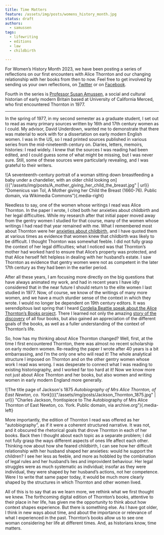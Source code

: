 ```yaml
---
title: Time Matters
feature: /assets/img/posts/womens_history_month.jpg
status: draft
authors:
  - samussen
tags: 
  - lifewriting
  - editions
  - law
  - childbirth

---
```


For Women’s History Month 2023, we have been posting a series of reflections on our first encounters with Alice Thornton and our changing relationship with her books from then to now. Feel free to get involved by sending us your own reflections, on [Twitter](https://twitter.com/thornton_books) or on [Facebook](https://www.facebook.com/thornton.books).

Fourth in the series is [Professor Susan Amussen](https://www.ucmerced.edu/content/susan-d-amussen), a social and cultural historian of early modern Britain based at University of California Merced, who first encountered Thornton in 1977.

---

In the spring of 1977, in my second semester as a graduate student, I set out to read as many primary sources written by 16th and 17th century women as I could.  My advisor, David Underdown, wanted me to demonstrate that there was material to work with for a dissertation on early modern English women. I was in the US, so I read printed sources published in various series from the mid-nineteenth century on. Diaries, letters, memoirs, histories: I read widely. I knew that the sources I was reading had been edited, and I could guess some of what might be missing, but I was never sure.  Still, some of these sources were  particularly revealing, and I was grateful to their writers. 

![A seventeenth-century portrait of a woman sitting down breastfeeding a baby under a chandelier, with an older child looking on]({{"/assets/img/posts/A_mother_giving_her_child_the_breast.jpg" | url}} "Domenicus van Tol, A Mother giving her Child the Breast (1660-76). Public domain, via Wikimedia Commons"){.media-right}

Needless to say, one of the women whose writings I read was Alice Thornton.  In the paper I wrote, I cited both her anxieties about childbirth and her legal difficulties. While my research after that initial paper moved away from the gentry women I studied for that course, many of the women whose writings I had read that year remained with me. What I remembered most about Thornton were her [anxieties about childbirth](https://thornton.kdl.kcl.ac.uk/posts/blog/2023-03-08-whm-alice-thornton-pain-peril/), and I have quoted them at various times as evidence that women knew that childbirth was likely to be difficult. I thought Thornton was somewhat feeble.  I did not fully grasp the context of her legal difficulties; what I noticed was that Thornton’s mother had worked hard to ensure that Alice’s property was protected, and that Alice herself felt helpless in dealing with her husband’s estate. I saw Thornton as evidence that gentry women were not as competent in the later 17th century as they had been in the earlier period.  

After all these years, I am focusing more directly on the big questions that have always animated my work, and had in recent years I have idly considered that in the near future I should return to the elite women I last studied in 1977. Now, of course, we know of the writings of many more women, and we have a much sturdier sense of the context in which they wrote. I would no longer be dependent on 19th century editors. It was serendipitous last spring that I heard [Cordelia Beattie speak about the Alice Thornton’s Books project](https://www.law.ufl.edu/events/coverture-conference). There I learned not only the amazing [story of the discovery](https://thornton.kdl.kcl.ac.uk/posts/blog/2022-06-23-two-missing-thornton-manuscripts/) of all four books, but also gained an appreciation of the different goals of the books, as well as a fuller understanding of the context of Thornton’s life.

So, how has my thinking about Alice Thornton changed? Well, first, at the time I first encountered Thornton, there was almost no recent scholarship on early modern women. Re-reading the paper I wrote after 40 years is a bit embarrassing, and I’m the only one who will read it! The whole analytical structure I imposed on Thornton and on the other gentry women whose work I read was wrong. I was desperate to connect what I was reading to existing historiography, and I worked far too hard at it! Now we know more not just about Alice Thornton and her books, but also women and writing women in early modern England more generally. 

![The title page of Jackson's 1875 *Autobiography of Mrs Alice Thornton, of East Newton, co. York*]({{"/assets/img/posts/Jackson_Thornton_1875.jpg" | url}} "Charles Jackson, frontispiece to The Autobiography of Mrs Alice Thornton of East Newton, co. York. Public domain, via archive.org"){.media-left}

More importantly, the edition of Thornton I read was offered as her “autobiography”, as if it were a coherent structured narrative. It was not, and it obscured the rhetorical goals that drove Thornton in each of her books.  Back then I thought about each topic as a separate problem; I did not fully grasp the ways different aspects of ones life affect each other. Thinking now about how she feared childbirth, I can see how her difficult relationship with her husband shaped her anxieties: would he support the children? I see her less as feeble, and more as hobbled by the combination of legal rules and her husband’s lies and improvident behaviour.  Her legal struggles were as much systematic as individual; insofar as they were individual, they were shaped by her husband’s actions, not her competence. Were I to write that same paper today, it would be much more clearly shaped by the structures in which Thornton and other women lived.

All of this is to say that as we learn more, we rethink what we first thought we knew. The forthcoming digital edition of Thornton’s books, attentive to their place in her life, has given me the opportunity to think about how context shapes experience. But there is something else. As I have got older, I think in new ways about time, and about the importance or relevance of what I experienced in the past. Thornton’s books allow us to see one woman considering her life at different times. And, as historians know, time matters.        
